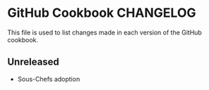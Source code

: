 # GitHub Cookbook CHANGELOG

This file is used to list changes made in each version of the GitHub cookbook.

## Unreleased

- Sous-Chefs adoption
